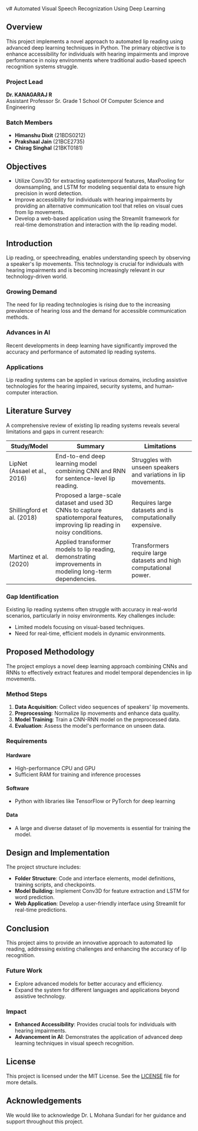 v# Automated Visual Speech Recognization Using Deep Learning

## Overview
This project implements a novel approach to automated lip reading using advanced deep learning techniques in Python. The primary objective is to enhance accessibility for individuals with hearing impairments and improve performance in noisy environments where traditional audio-based speech recognition systems struggle.

### Project Lead
**Dr. KANAGARAJ R**  
Assistant Professor Sr. Grade 1 
School Of Computer Science and Engineering

### Batch Members
- **Himanshu Dixit** (21BDS0212)
- **Prakshaal Jain** (21BCE2735)
- **Chirag Singhal** (21BKT0181)

## Objectives
- Utilize Conv3D for extracting spatiotemporal features, MaxPooling for downsampling, and LSTM for modeling sequential data to ensure high precision in word detection.
- Improve accessibility for individuals with hearing impairments by providing an alternative communication tool that relies on visual cues from lip movements.
- Develop a web-based application using the Streamlit framework for real-time demonstration and interaction with the lip reading model.

## Introduction
Lip reading, or speechreading, enables understanding speech by observing a speaker's lip movements. This technology is crucial for individuals with hearing impairments and is becoming increasingly relevant in our technology-driven world.

### Growing Demand
The need for lip reading technologies is rising due to the increasing prevalence of hearing loss and the demand for accessible communication methods.

### Advances in AI
Recent developments in deep learning have significantly improved the accuracy and performance of automated lip reading systems.

### Applications
Lip reading systems can be applied in various domains, including assistive technologies for the hearing impaired, security systems, and human-computer interaction.

## Literature Survey
A comprehensive review of existing lip reading systems reveals several limitations and gaps in current research:

| Study/Model | Summary | Limitations |
|--------------|---------|-------------|
| LipNet (Assael et al., 2016) | End-to-end deep learning model combining CNN and RNN for sentence-level lip reading. | Struggles with unseen speakers and variations in lip movements. |
| Shillingford et al. (2018) | Proposed a large-scale dataset and used 3D CNNs to capture spatiotemporal features, improving lip reading in noisy conditions. | Requires large datasets and is computationally expensive. |
| Martinez et al. (2020) | Applied transformer models to lip reading, demonstrating improvements in modeling long-term dependencies. | Transformers require large datasets and high computational power. |

### Gap Identification
Existing lip reading systems often struggle with accuracy in real-world scenarios, particularly in noisy environments. Key challenges include:
- Limited models focusing on visual-based techniques.
- Need for real-time, efficient models in dynamic environments.

## Proposed Methodology
The project employs a novel deep learning approach combining CNNs and RNNs to effectively extract features and model temporal dependencies in lip movements.

### Method Steps
1. **Data Acquisition**: Collect video sequences of speakers' lip movements.
2. **Preprocessing**: Normalize lip movements and enhance data quality.
3. **Model Training**: Train a CNN-RNN model on the preprocessed data.
4. **Evaluation**: Assess the model's performance on unseen data.


### Requirements
#### Hardware
- High-performance CPU and GPU
- Sufficient RAM for training and inference processes

#### Software
- Python with libraries like TensorFlow or PyTorch for deep learning

#### Data
- A large and diverse dataset of lip movements is essential for training the model.

## Design and Implementation
The project structure includes:
- **Folder Structure**: Code and interface elements, model definitions, training scripts, and checkpoints.
- **Model Building**: Implement Conv3D for feature extraction and LSTM for word prediction.
- **Web Application**: Develop a user-friendly interface using Streamlit for real-time predictions.

## Conclusion
This project aims to provide an innovative approach to automated lip reading, addressing existing challenges and enhancing the accuracy of lip recognition. 

### Future Work
- Explore advanced models for better accuracy and efficiency.
- Expand the system for different languages and applications beyond assistive technology.

### Impact
- **Enhanced Accessibility**: Provides crucial tools for individuals with hearing impairments.
- **Advancement in AI**: Demonstrates the application of advanced deep learning techniques in visual speech recognition.

## License
This project is licensed under the MIT License. See the [LICENSE](LICENSE) file for more details.

## Acknowledgements
We would like to acknowledge Dr. L Mohana Sundari for her guidance and support throughout this project.
